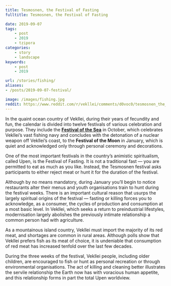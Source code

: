 ```yaml
---
title: Tesmosnen, the Festival of Fasting
fulltitle: Tesmosnen, the Festival of Fasting

date: 2019-09-07
tags:
    - post
    - 2019
    - tzipora
categories:
    - story
    - landscape
keywords:
    - post
    - 2019

url: /stories/fishing/
aliases:
- /posts/2019-09-07-festival/

image: /images/fishing.jpg
reddit: https://www.reddit.com/r/vekllei/comments/d0voc0/tesmosnen_the_festival_of_fasting/
---
```


In the quaint ocean country of Vekllei, during their years of fecundity and fun, the calendar is divided into twelve festivals of various celebration and purpose. They include the [**Festival of the Sea**](/posts/2020-06-01-fission/) in October, which celebrates Vekllei’s vast fishing navy and concludes with the detonation of a nuclear weapon off Vekllei’s coast, to the **Festival of the Moon** in January, which is quiet and acknowledged only through personal ceremony and decorations.

One of the most important festivals in the country’s animistic spiritualism, called Upen, is the Festival of Fasting. It is not a traditional fast — you are permitted to eat as much as you like. Instead, the Tesmosnen festival asks participants to either reject meat or hunt it for the duration of the festival.

Although by no means mandatory, during January you’ll begin to notice restaurants alter their menus and youth organisations train to hunt during the festival weeks. There is an important cultural reason that usurps the largely spiritual origins of the festival — fasting or killing forces you to acknowledge, as a consumer, the cycles of production and consumption at a most basic level. In Vekllei, which seeks a return to preindustrial lifestyles, modernisation largely abolishes the previously intimate relationship a common person had with agriculture.

As a mountainous island country, Vekllei must import the majority of its red meat, and shortages are common in rural areas. Although polls show that Vekllei prefers fish as its meat of choice, it is undeniable that consumption of red meat has increased tenfold over the last few decades.

During the three weeks of the festival, Vekllei people, including older children, are encouraged to fish or hunt as personal recreation or through environmental organisations. The act of killing and cleaning better illustrates the servile relationship the Earth now has with voracious human appetite, and this relationship forms in part the total Upen worldview.
